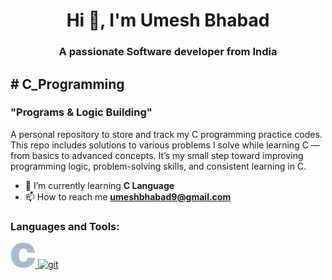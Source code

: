 
<h1 align="center">Hi 👋, I'm Umesh Bhabad</h1>
<h3 align="center">A passionate Software developer from India</h3>
<h2># C_Programming</h2>
<h3>"Programs &amp; Logic Building"</h3>
<p>
  A personal repository to store and track my C programming practice codes. This repo includes solutions to various problems I solve while learning C — from basics to advanced concepts. It’s my small step toward improving programming logic, problem-solving skills, and consistent learning in C.
</p>

- 🌱 I’m currently learning **C Language**</br>
- 📫 How to reach me **umeshbhabad9@gmail.com**

<p align="left">
</p>

<h3 align="left">Languages and Tools:</h3>
<p align="left"> <a href="https://www.cprogramming.com/" target="_blank" rel="noreferrer"> <img src="https://raw.githubusercontent.com/devicons/devicon/master/icons/c/c-original.svg" alt="c" width="40" height="40"/> </a> <a href="https://git-scm.com/" target="_blank" rel="noreferrer"> <img src="https://www.vectorlogo.zone/logos/git-scm/git-scm-icon.svg" alt="git" width="40" height="40"/> </a> </p>
